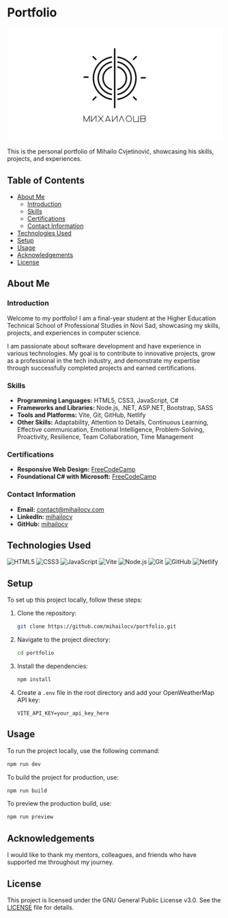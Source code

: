 # Portfolio

![Banner photo](src/img/mihailocv.png)

This is the personal portfolio of Mihailo Cvjetinović, showcasing his skills, projects, and experiences.

## Table of Contents

- [About Me](#about-me)
  - [Introduction](#introduction)
  - [Skills](#skills)
  - [Certifications](#certifications)
  - [Contact Information](#contact-information)
- [Technologies Used](#technologies-used)
- [Setup](#setup)
- [Usage](#usage)
- [Acknowledgements](#acknowledgements)
- [License](#license)

## About Me

### Introduction

Welcome to my portfolio! I am a final-year student at the Higher Education Technical School of Professional Studies in Novi Sad, showcasing my skills, projects, and experiences in computer science.

I am passionate about software development and have experience in various technologies. My goal is to contribute to innovative projects, grow as a professional in the tech industry, and demonstrate my expertise through successfully completed projects and earned certifications.

### Skills

- **Programming Languages:** HTML5, CSS3, JavaScript, C#
- **Frameworks and Libraries:** Node.js, .NET, ASP.NET, Bootstrap, SASS
- **Tools and Platforms:** Vite, Git, GitHub, Netlify
- **Other Skills:** Adaptability, Attention to Details, Continuous Learning, Effective communication, Emotional Intelligence, Problem-Solving, Proactivity, Resilience, Team Collaboration, Time Management

### Certifications

- **Responsive Web Design:** [FreeCodeCamp](https://www.freecodecamp.org/certification/mihailocv/responsive-web-design)
- **Foundational C# with Microsoft:** [FreeCodeCamp](https://www.freecodecamp.org/certification/mihailocv/foundational-c-sharp-with-microsoft)

### Contact Information

- **Email:** [contact@mihailocv.com](mailto:contact@mihailocv.com)
- **LinkedIn:** [mihailocv](https://www.linkedin.com/in/mihailocv/)
- **GitHub:** [mihailocv](https://github.com/mihailocv)

## Technologies Used

![HTML5](https://img.shields.io/badge/HTML5-E34F26?style=for-the-badge&logo=html5&logoColor=white)
![CSS3](https://img.shields.io/badge/CSS3-1572B6?style=for-the-badge&logo=css3&logoColor=white)
![JavaScript](https://img.shields.io/badge/JavaScript-F7DF1E?style=for-the-badge&logo=javascript&logoColor=black)
![Vite](https://img.shields.io/badge/Vite-646CFF?style=for-the-badge&logo=vite&logoColor=white)
![Node.js](https://img.shields.io/badge/Node.js-339933?style=for-the-badge&logo=nodedotjs&logoColor=white)
![Git](https://img.shields.io/badge/Git-F05032?style=for-the-badge&logo=git&logoColor=white)
![GitHub](https://img.shields.io/badge/GitHub-181717?style=for-the-badge&logo=github&logoColor=white)
![Netlify](https://img.shields.io/badge/Netlify-00C7B7?style=for-the-badge&logo=netlify&logoColor=white)

## Setup

To set up this project locally, follow these steps:

1. Clone the repository:
    ```sh
    git clone https://github.com/mihailocv/portfolio.git
    ```
2. Navigate to the project directory:
    ```sh
    cd portfolio
    ```
3. Install the dependencies:
    ```sh
    npm install
    ```
4. Create a `.env` file in the root directory and add your OpenWeatherMap API key:
    ```plaintext
    VITE_API_KEY=your_api_key_here
    ```

## Usage

To run the project locally, use the following command:
```sh
npm run dev
```

To build the project for production, use:
```sh
npm run build
```

To preview the production build, use:
```sh
npm run preview
```

## Acknowledgements

I would like to thank my mentors, colleagues, and friends who have supported me throughout my journey.

## License

This project is licensed under the GNU General Public License v3.0. See the [LICENSE](./LICENSE) file for details.